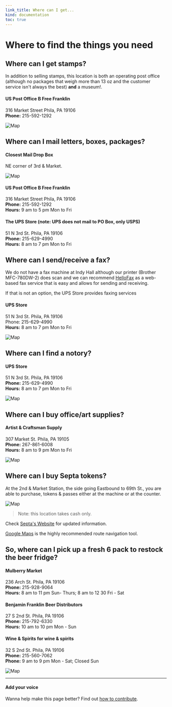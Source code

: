 ```yaml
--- 
link_title: Where can I get...
kind: documentation
toc: true
---
```


# Where to find the things you need

## Where can I get stamps? 

In addition to selling stamps, this location is both an operating post office (although no packages that weigh more than 13 oz and the customer service isn't always the best) **and** a museum!. 

#### US Post Office B Free Franklin 
316 Market Street Phila, PA 19106   
**Phone:** 215-592-1292

![Map](http://placehold.it/600x350)

## Where can I mail letters, boxes, packages?

#### Closest Mail Drop Box
NE corner of 3rd & Market. 

![Map](http://placehold.it/600x350)

#### US Post Office B Free Franklin 
316 Market Street Phila, PA 19106   
**Phone:** 215-592-1292   
**Hours:** 9 am to 5 pm Mon to Fri   

#### The UPS Store (note: UPS does not mail to PO Box, only USPS) 
51 N 3rd St. Phila, PA 19106   
**Phone:** 215-629-4990   
**Hours:** 8 am to 7 pm Mon to Fri   


## Where can I send/receive a fax?

We do not have a fax machine at Indy Hall although our printer (Brother MFC-780DW-2) does scan and we can recommend [HelloFax](https://www.hellofax.com/) as a web-based fax service that is easy and allows for sending and receiving.

If that is not an option, the UPS Store provides faxing services

#### UPS Store 
51 N 3rd St. Phila, PA 19106   
Phone: 215-629-4990   
**Hours:** 8 am to 7 pm Mon to Fri 

![Map](http://placehold.it/600x350)

## Where can I find a notory?

#### UPS Store 
51 N 3rd St. Phila, PA 19106   
**Phone:** 215-629-4990   
**Hours:** 8 am to 7 pm Mon to Fri 

![Map](http://placehold.it/600x350)

## Where can I buy office/art supplies?

#### Artist & Craftsman Supply 

307 Market St. Phila, PA 19105    
**Phone:** 267-861-6008    
**Hours:** 8 am to 9 pm Mon to Fri 

![Map](http://placehold.it/600x350)

## Where can I buy Septa tokens? 

At the 2nd & Market Station, the side going Eastbound to 69th St., you are able to purchase, tokens & passes either at the machine or at the counter. 

![Map](http://placehold.it/600x350)

> Note: this location takes cash only.  

Check [Septa's Website](http://www.septa.org) for updated information. 

[Google Maps](http://maps.google.com) is the highly recommended route navigation tool.

## So, where can I pick up a fresh 6 pack to restock the beer fridge?

#### Mulberry Market 
236 Arch St. Phila, PA 19106     
**Phone:** 215-928-9064    
**Hours:** 8 am to 11 pm Sun- Thurs; 8 am to 12 30 Fri - Sat    

#### Benjamin Franklin Beer Distributors 
27 S 2nd St. Phila, PA 19106    
**Phone:** 215-792-6330   
**Hours:** 10 am to 10 pm Mon - Sun    

#### Wine & Spirits for wine & spirits
32 S 2nd St. Phila, PA 19106    
**Phone:** 215-560-7062   
**Phone:** 9 am to 9 pm Mon - Sat; Closed Sun

![Map](http://placehold.it/600x350)

---

#### Add your voice

Wanna help make this page better? Find out [how to contribute](/7-how-to/).